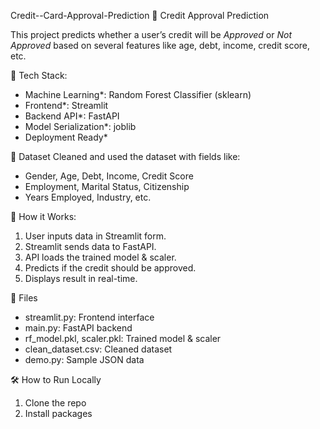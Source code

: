 Credit--Card-Approval-Prediction
🏦 Credit Approval Prediction

This project predicts whether a user’s credit will be *Approved* or *Not Approved* based on several features like age, debt, income, credit score, etc.

🚀 Tech Stack:
- Machine Learning*: Random Forest Classifier (sklearn)
- Frontend*: Streamlit
- Backend API*: FastAPI
- Model Serialization*: joblib
- Deployment Ready*

📁 Dataset
Cleaned and used the dataset with fields like:
- Gender, Age, Debt, Income, Credit Score
- Employment, Marital Status, Citizenship
- Years Employed, Industry, etc.

🧠 How it Works:
1. User inputs data in Streamlit form.
2. Streamlit sends data to FastAPI.
3. API loads the trained model & scaler.
4. Predicts if the credit should be approved.
5. Displays result in real-time.



📂 Files
- streamlit.py: Frontend interface
- main.py: FastAPI backend
- rf_model.pkl, scaler.pkl: Trained model & scaler
- clean_dataset.csv: Cleaned dataset
- demo.py: Sample JSON data

🛠 How to Run Locally
1. Clone the repo  
2. Install packages
